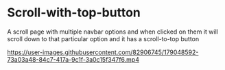 # Scroll-with-top-button
A scroll page with multiple navbar options and when clicked on them it will scroll down to that particular option and it has a scroll-to-top button



https://user-images.githubusercontent.com/82906745/179048592-73a03a48-84c7-417a-9c1f-3a0c15f347f6.mp4

